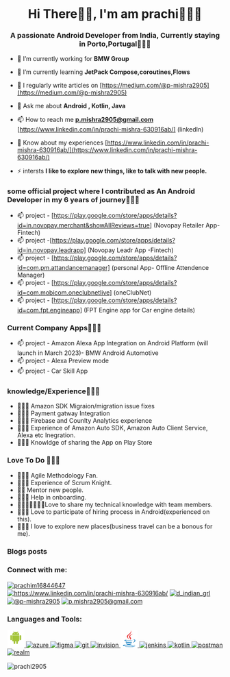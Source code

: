 <h1 align="center">Hi There🙋‍♀️, I'm am prachi👩🏽‍🦱</h1>
<h3 align="center">A passionate Android Developer from India, Currently staying in Porto,Portugal🧘🏽‍♀️ </h3>

- 🔭 I’m currently working for **BMW Group**

- 🌱 I’m currently learning **JetPack Compose,coroutines,Flows**

- 📝 I regularly write articles on [https://medium.com/@p-mishra2905](https://medium.com/@p-mishra2905)

- 💬 Ask me about **Android , Kotlin, Java**

- 📫 How to reach me **p.mishra2905@gmail.com** [https://www.linkedin.com/in/prachi-mishra-630916ab/] (linkedIn)

- 📄 Know about my experiences [https://www.linkedin.com/in/prachi-mishra-630916ab/](https://www.linkedin.com/in/prachi-mishra-630916ab/)

- ⚡ intersts **I like to explore new things, like to talk with new people.**

### some official project where I contributed as An Android Developer in my 6 years of journey👩🏾‍🏭 
- 📫 project - [https://play.google.com/store/apps/details?id=in.novopay.merchant&showAllReviews=true] (Novopay Retailer App-Fintech)
- 📫 project -[https://play.google.com/store/apps/details?id=in.novopay.leadrapp] (Novopay Leadr App -Fintech)
- 📫 project - [https://play.google.com/store/apps/details?id=com.pm.attandancemanager] (personal App- Offline Attendence Manager)
- 📫 project - [https://play.google.com/store/apps/details?id=com.mobicom.oneclubnetlive] (oneClubNet)
- 📫 project - [https://play.google.com/store/apps/details?id=com.fpt.engineapp] (FPT Engine app for Car engine details)

### Current Company Apps👩🏾‍💻
- 📫 project - Amazon Alexa App Integration on Android Platform (will launch in March 2023)- BMW Android Automotive
- 📫 project -  Alexa Preview mode 
- 📫 project -  Car Skill App 

### knowledge/Experience🦸🏾‍♀️
- 👩🏻‍🚒 Amazon SDK Migraion/migration issue fixes
- 👩🏻‍🚒 Payment gatway Integration
- 👩🏻‍🚒 Firebase and Counlty Analytics experience
- 👩🏻‍🚒 Experience of Amazon Auto SDK, Amazon Auto Client Service, Alexa etc Inegration.
- 👩🏻‍🚒 Knowldge of sharing the App on Play Store

### Love To Do 🤹🏼‍♀️
- 👩🏽‍🏫 Agile Methodology Fan.
- 🧍🏽‍♀️ Experience of Scrum Knight.
- 🙋🏽 Mentor new people.
- 👩🏽‍🦱 Help in onboarding.
- 👭🏾🧑🏾‍🤝‍🧑🏾Love to share my technical knowledge with team members.
- 👩🏽‍⚖️ Love to participate of hiring process in Android(experienced on this).
- 🚴🏾‍♀️ I love to explore new places(business travel can be a bonous for me).


### Blogs posts
<!-- BLOG-POST-LIST:START -->
<!-- BLOG-POST-LIST:END -->

<h3 align="left">Connect with me:</h3>
<p align="left">
<a href="https://twitter.com/prachim16844647" target="blank"><img align="center" src="https://raw.githubusercontent.com/rahuldkjain/github-profile-readme-generator/master/src/images/icons/Social/twitter.svg" alt="prachim16844647" height="30" width="40" /></a>
<a href="https://linkedin.com/in/https://www.linkedin.com/in/prachi-mishra-630916ab/" target="blank"><img align="center" src="https://raw.githubusercontent.com/rahuldkjain/github-profile-readme-generator/master/src/images/icons/Social/linked-in-alt.svg" alt="https://www.linkedin.com/in/prachi-mishra-630916ab/" height="30" width="40" /></a>
<a href="https://instagram.com/d_indian_grl" target="blank"><img align="center" src="https://raw.githubusercontent.com/rahuldkjain/github-profile-readme-generator/master/src/images/icons/Social/instagram.svg" alt="d_indian_grl" height="30" width="40" /></a>
<a href="https://medium.com/@p-mishra2905" target="blank"><img align="center" src="https://raw.githubusercontent.com/rahuldkjain/github-profile-readme-generator/master/src/images/icons/Social/medium.svg" alt="@p-mishra2905" height="30" width="40" /></a>
<a href="https://www.hackerrank.com/p.mishra2905@gmail.com" target="blank"><img align="center" src="https://raw.githubusercontent.com/rahuldkjain/github-profile-readme-generator/master/src/images/icons/Social/hackerrank.svg" alt="p.mishra2905@gmail.com" height="30" width="40" /></a>
</p>

<h3 align="left">Languages and Tools:</h3>
<p align="left"> <a href="https://developer.android.com" target="_blank" rel="noreferrer"> <img src="https://raw.githubusercontent.com/devicons/devicon/master/icons/android/android-original-wordmark.svg" alt="android" width="40" height="40"/> </a> <a href="https://azure.microsoft.com/en-in/" target="_blank" rel="noreferrer"> <img src="https://www.vectorlogo.zone/logos/microsoft_azure/microsoft_azure-icon.svg" alt="azure" width="40" height="40"/> </a> <a href="https://www.figma.com/" target="_blank" rel="noreferrer"> <img src="https://www.vectorlogo.zone/logos/figma/figma-icon.svg" alt="figma" width="40" height="40"/> </a> <a href="https://git-scm.com/" target="_blank" rel="noreferrer"> <img src="https://www.vectorlogo.zone/logos/git-scm/git-scm-icon.svg" alt="git" width="40" height="40"/> </a> <a href="https://www.invisionapp.com/" target="_blank" rel="noreferrer"> <img src="https://www.vectorlogo.zone/logos/invisionapp/invisionapp-icon.svg" alt="invision" width="40" height="40"/> </a> <a href="https://www.java.com" target="_blank" rel="noreferrer"> <img src="https://raw.githubusercontent.com/devicons/devicon/master/icons/java/java-original.svg" alt="java" width="40" height="40"/> </a> <a href="https://www.jenkins.io" target="_blank" rel="noreferrer"> <img src="https://www.vectorlogo.zone/logos/jenkins/jenkins-icon.svg" alt="jenkins" width="40" height="40"/> </a> <a href="https://kotlinlang.org" target="_blank" rel="noreferrer"> <img src="https://www.vectorlogo.zone/logos/kotlinlang/kotlinlang-icon.svg" alt="kotlin" width="40" height="40"/> </a> <a href="https://postman.com" target="_blank" rel="noreferrer"> <img src="https://www.vectorlogo.zone/logos/getpostman/getpostman-icon.svg" alt="postman" width="40" height="40"/> </a> <a href="https://realm.io/" target="_blank" rel="noreferrer"> <img src="https://raw.githubusercontent.com/bestofjs/bestofjs-webui/8665e8c267a0215f3159df28b33c365198101df5/public/logos/realm.svg" alt="realm" width="40" height="40"/> </a> </p>

<p><img align="center" src="https://github-readme-stats.vercel.app/api/top-langs?username=prachi2905&show_icons=true&locale=en&layout=compact" alt="prachi2905" /></p>
